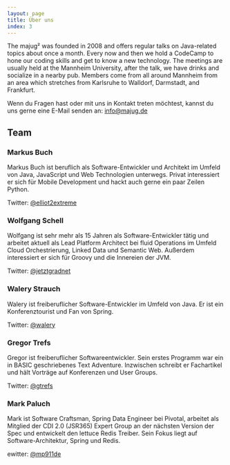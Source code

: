 ```yaml
---
layout: page
title: Über uns
index: 3
---
```


<p class="message">
  The majug² was founded in 2008 and offers regular talks on Java-related topics about once a month. Every now and then we hold a CodeCamp to hone our coding skills and get to know a new technology.
  The meetings are usually held at the Mannheim University, after the talk, we have drinks and socialize in a nearby pub. Members come from all around Mannheim from an area which stretches from Karlsruhe to Walldorf, Darmstadt, and Frankfurt.
</p>

Wenn du Fragen hast oder mit uns in Kontakt treten möchtest, kannst du uns gerne eine E-Mail senden an: [info@majug.de](mailto:info@majug.de)

## Team

### Markus Buch

Markus Buch ist beruflich als Software-Entwickler und Architekt im Umfeld von Java, JavaScript und Web Technologien unterwegs. Privat interessiert er sich für Mobile Development und hackt auch gerne ein paar Zeilen Python.

Twitter: [@elliot2extreme](https://twitter.com/elliot2extreme)

### Wolfgang Schell

Wolfgang ist sehr mehr als 15 Jahren als Software-Entwickler tätig und arbeitet aktuell als Lead Platform Architect bei fluid Operations im Umfeld Cloud Orchestrierung, Linked Data und Semantic Web. Außerdem interessiert er sich für Groovy und die Innereien der JVM.

Twitter: [@jetztgradnet](https://twitter.com/jetztgradnet)

### Walery Strauch

Walery ist freiberuflicher Software-Entwickler im Umfeld von Java. Er ist ein Konferenztourist und Fan von Spring.

Twitter: [@walery](https://twitter.com/walery)

### Gregor Trefs
Gregor ist freiberuflicher Softwareentwickler. Sein erstes Programm war ein in BASIC geschriebenes Text Adventure. Inzwischen schreibt er Fachartikel und hält Vorträge auf Konferenzen und User Groups.

Twitter: [@gtrefs](https://twitter.com/gtrefs)

### Mark Paluch

Mark ist Software Craftsman, Spring Data Engineer bei Pivotal, arbeitet als Mitglied der CDI 2.0 (JSR365) Expert Group an der nächsten Version der Spec und entwickelt den lettuce Redis Treiber. Sein Fokus liegt auf Software-Architektur, Spring und Redis.

ewitter: [@mp911de](https://twitter.com/mp911de)
